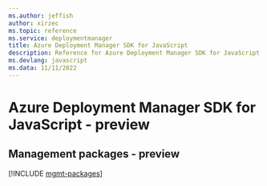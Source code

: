```yaml
---
ms.author: jeffish
author: xirzec
ms.topic: reference
ms.service: deploymentmanager
title: Azure Deployment Manager SDK for JavaScript
description: Reference for Azure Deployment Manager SDK for JavaScript
ms.devlang: javascript
ms.data: 11/11/2022
---
```

# Azure Deployment Manager SDK for JavaScript - preview

## Management packages - preview
[!INCLUDE [mgmt-packages](deployment-manager-mgmt-index.md)]